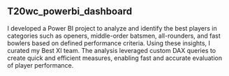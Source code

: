 ## T20wc_powerbi_dashboard

I developed a Power BI project to analyze and identify the best players in categories such as openers, middle-order batsmen, all-rounders, and fast bowlers based on defined performance criteria. Using these insights, I curated my Best XI team. The analysis leveraged custom DAX queries to create quick and efficient measures, enabling fast and accurate evaluation of player performance.
